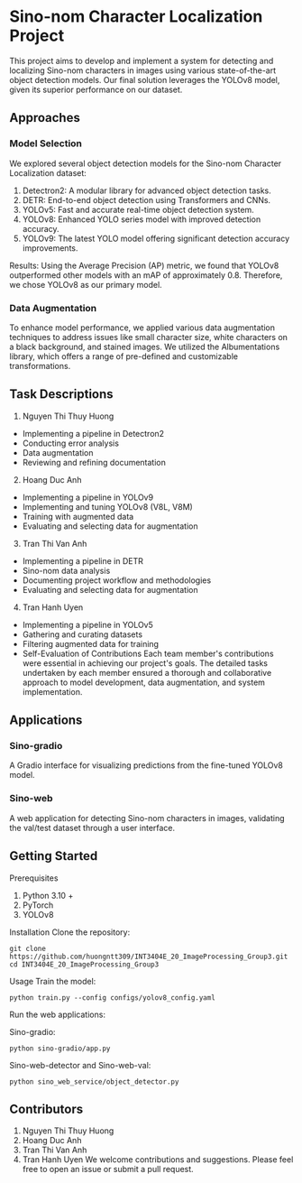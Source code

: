 # Sino-nom Character Localization Project
This project aims to develop and implement a system for detecting and localizing Sino-nom characters in images using various state-of-the-art object detection models. Our final solution leverages the YOLOv8 model, given its superior performance on our dataset.

## Approaches
### Model Selection
We explored several object detection models for the Sino-nom Character Localization dataset:

1. Detectron2: A modular library for advanced object detection tasks.
2. DETR: End-to-end object detection using Transformers and CNNs.
3. YOLOv5: Fast and accurate real-time object detection system.
4. YOLOv8: Enhanced YOLO series model with improved detection accuracy.
5. YOLOv9: The latest YOLO model offering significant detection accuracy improvements.

Results: Using the Average Precision (AP) metric, we found that YOLOv8 outperformed other models with an mAP of approximately 0.8. Therefore, we chose YOLOv8 as our primary model.

### Data Augmentation
To enhance model performance, we applied various data augmentation techniques to address issues like small character size, white characters on a black background, and stained images. We utilized the Albumentations library, which offers a range of pre-defined and customizable transformations.

## Task Descriptions
1. Nguyen Thi Thuy Huong
  - Implementing a pipeline in Detectron2
  - Conducting error analysis
  - Data augmentation
  - Reviewing and refining documentation
2. Hoang Duc Anh

  - Implementing a pipeline in YOLOv9
  - Implementing and tuning YOLOv8 (V8L, V8M)
  - Training with augmented data
  - Evaluating and selecting data for augmentation
3. Tran Thi Van Anh

  - Implementing a pipeline in DETR
  - Sino-nom data analysis
  - Documenting project workflow and methodologies
  - Evaluating and selecting data for augmentation
4. Tran Hanh Uyen

  - Implementing a pipeline in YOLOv5
  - Gathering and curating datasets
  - Filtering augmented data for training
  - Self-Evaluation of Contributions
Each team member's contributions were essential in achieving our project's goals. The detailed tasks undertaken by each member ensured a thorough and collaborative approach to model development, data augmentation, and system implementation.

## Applications
### Sino-gradio
A Gradio interface for visualizing predictions from the fine-tuned YOLOv8 model.

### Sino-web
A web application for detecting Sino-nom characters in images, validating the val/test dataset through a user interface.

## Getting Started
Prerequisites
1. Python 3.10 +
2. PyTorch
3. YOLOv8
   
Installation
Clone the repository:
```
git clone https://github.com/huongntt309/INT3404E_20_ImageProcessing_Group3.git
cd INT3404E_20_ImageProcessing_Group3
```
Usage
Train the model:

```
python train.py --config configs/yolov8_config.yaml
```

Run the web applications:

Sino-gradio:
```
python sino-gradio/app.py
```
Sino-web-detector and Sino-web-val:
```
python sino_web_service/object_detector.py
```


## Contributors
1. Nguyen Thi Thuy Huong
2. Hoang Duc Anh
3. Tran Thi Van Anh
4. Tran Hanh Uyen
We welcome contributions and suggestions. Please feel free to open an issue or submit a pull request.
